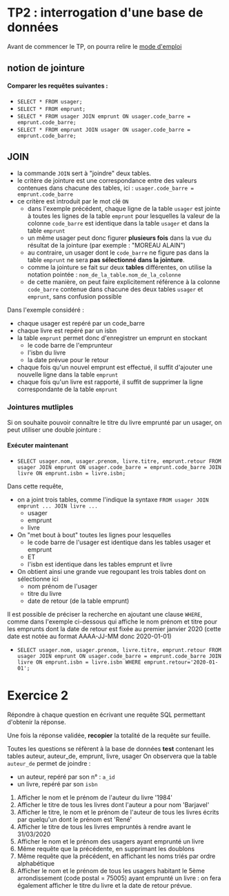 # TP2 : interrogation d'une base de données

Avant de commencer le TP, on pourra relire le [mode d'emploi](https://github.com/thfruchart/tnsi-2020/blob/master/BDD/Chap1/Mode_emploi.md)
## notion de **jointure**

#### Comparer les requêtes suivantes : 
* `SELECT * FROM usager;`
* `SELECT * FROM emprunt;`
* `SELECT * FROM usager JOIN emprunt ON usager.code_barre = emprunt.code_barre;`
* `SELECT * FROM emprunt JOIN usager ON usager.code_barre = emprunt.code_barre;`

## JOIN
* la commande `JOIN` sert à "joindre" deux tables.
* le critère de jointure est une correspondance entre des valeurs contenues dans chacune des tables, ici : `usager.code_barre = emprunt.code_barre`
* ce critère est introduit par le mot clé `ON`
   * dans l'exemple précédent, chaque ligne de la table `usager` est jointe à toutes les lignes de la table `emprunt` pour lesquelles la valeur de la colonne `code_barre` est identique dans la table `usager` et dans la table `emprunt`
   * un même usager peut donc figurer **plusieurs fois** dans la vue du résultat de la jointure (par exemple : "MOREAU 	ALAIN")
   * au contraire, un usager dont le `code_barre` ne figure pas dans la table  `emprunt` ne sera **pas sélectionné dans la jointure**.
   * comme la jointure se fait sur deux **tables** différentes, on utilise la notation pointée : `nom_de_la_table.nom_de_la_colonne`
   * de cette manière, on peut faire explicitement référence à la colonne  `code_barre` contenue dans chacune des deux tables `usager` et `emprunt`, sans confusion possible

Dans l'exemple considéré : 
* chaque usager est repéré par un code_barre
* chaque livre est repéré par un isbn
* la table `emprunt` permet donc d'enregistrer un emprunt en stockant
   * le code barre de l'emprunteur
   * l'isbn du livre
   * la date prévue pour le retour
* chaque fois qu'un nouvel emprunt est effectué, il suffit d'ajouter une nouvelle ligne dans la table `emprunt`
*  chaque fois qu'un livre est rapporté, il suffit de supprimer  la  ligne correspondante de la table `emprunt`

### Jointures mutliples
Si on souhaite pouvoir connaître le titre du livre emprunté par un usager, on peut utiliser une double jointure :
#### Exécuter maintenant
* `SELECT usager.nom, usager.prenom, livre.titre, emprunt.retour FROM usager JOIN emprunt ON usager.code_barre = emprunt.code_barre JOIN livre ON emprunt.isbn = livre.isbn;`

Dans cette requête, 
* on a joint trois tables, comme l'indique la syntaxe `FROM usager JOIN emprunt ... JOIN livre ...`
   * usager
   * emprunt
   * livre
* On "met bout à bout" toutes les lignes pour lesquelles 
   * le code barre de l'usager est identique dans les tables usager et emprunt
   * ET
   * l'isbn est identique dans les tables emprunt et livre
* On obtient ainsi une grande vue regoupant les trois tables dont on sélectionne ici 
   * nom prénom  de l'usager
   * titre du livre
   * date de retour (de la table emprunt)

Il est possible de préciser la recherche en ajoutant une clause `WHERE`, comme dans l'exemple ci-dessous qui affiche le nom prénom et titre pour les emprunts dont la date de retour est fixée au premier janvier 2020 (cette date est notée au format AAAA-JJ-MM donc 2020-01-01)
* `SELECT usager.nom, usager.prenom, livre.titre, emprunt.retour FROM usager JOIN emprunt ON usager.code_barre = emprunt.code_barre JOIN livre ON emprunt.isbn = livre.isbn WHERE emprunt.retour='2020-01-01';`

# Exercice 2
Répondre à chaque question en écrivant une requête SQL permettant d'obtenir la réponse.

Une fois la réponse validée, **recopier** la totalité de la requête sur feuille.

Toutes les questions se réfèrent à la base de données **test** contenant les tables auteur, auteur_de, emprunt, livre, usager
On observera que la table `auteur_de` permet de joindre :
* un auteur, repéré par son n° :  `a_id`
* un livre, repéré par son `isbn`

1. Afficher le nom et le prénom de l'auteur du livre '1984'
2. Afficher le titre de tous les livres dont l'auteur a pour nom 'Barjavel'
3. Afficher le titre, le nom et le prénom de l'auteur de tous les livres écrits par quelqu'un dont le prénom est 'René'
4. Afficher le titre de tous les livres empruntés à rendre avant le 31/03/2020
5. Afficher le nom et le prénom des usagers ayant emprunté un livre
6. Même requête que la précédente, en supprimant les doublons
7. Même requête que la précédent, en affichant les noms triés par ordre alphabétique 
8. Afficher le nom et le prénom de tous les usagers habitant le 5ème arrondissement (code postal = 75005) ayant emprunté un livre : on fera également afficher le titre du livre et la date de retour prévue. 
